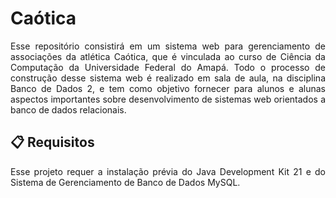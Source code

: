 # Caótica
<p align="justify"> Esse repositório consistirá em um sistema web para gerenciamento de associações da atlética Caótica, que é vinculada ao curso de Ciência da Computação da Universidade Federal do Amapá. Todo o processo de construção desse sistema web é realizado em sala de aula, na disciplina Banco de Dados 2, e tem como objetivo fornecer para alunos e alunas aspectos importantes sobre desenvolvimento de sistemas web orientados a banco de dados relacionais.</p>

## 📋 Requisitos
<p align="justify"> Esse projeto requer a instalação prévia do Java Development Kit 21 e do Sistema de Gerenciamento de Banco de Dados MySQL.
